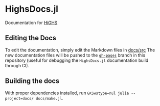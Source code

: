# HighsDocs.jl

Documentation for [HiGHS](https://github.com/ERGO-Code/HiGHS)

## Editing the Docs

To edit the documentation, simply edit the Markdown files in [docs/src](https://github.com/galabovaa/HighsDocs.jl)
The new documentation files will be pushed to the [`gh-pages`](https://github.com/galabovaa/HighsDocs.jl/tree/gh-pages) branch in this repository (useful for debugging the `HighsDocs.jl` documentation build through CI).

## Building the docs

With proper dependencies installed, run `GKSwstype=nul julia --project=docs/ docs/make.jl`.